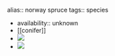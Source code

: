 alias:: norway spruce
tags:: species

- availability:: unknown
- [[conifer]]
- ![](https://peach-geographical-bat-397.mypinata.cloud/ipfs/QmXitJZbXYRKcbexuQfVU2THxyka6RjJ1TDCK8JwuVeJEn)
- ![](https://peach-geographical-bat-397.mypinata.cloud/ipfs/QmYHTLReaQsFBp6sKU3bFqcDQb7b8UjJCkgzYvvPzSYa5c)